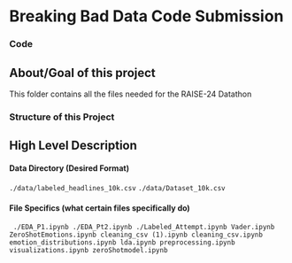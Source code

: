 # Breaking Bad Data Code Submission
### Code

## About/Goal of this project
This folder contains all the files needed for the RAISE-24 Datathon

### Structure of this Project

## High Level Description

#### Data Directory (Desired Format)
`./data/labeled_headlines_10k.csv`
`./data/Dataset_10k.csv`

#### File Specifics (what certain files specifically do)

`
./EDA_P1.ipynb
./EDA_Pt2.ipynb
./Labeled_Attempt.ipynb
Vader.ipynb
ZeroShotEmotions.ipynb
cleaning_csv (1).ipynb
cleaning_csv.ipynb
emotion_distributions.ipynb
lda.ipynb
preprocessing.ipynb
visualizations.ipynb
zeroShotmodel.ipynb`

